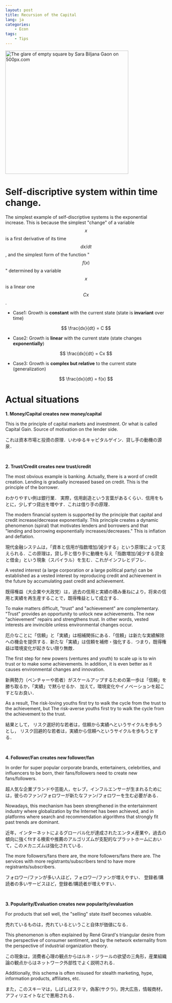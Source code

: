 ```yaml
---
layout: post
title: Recursion of the Capital
lang: ja
categories:
    - Econ
tags:
    - Tips
---
```



<a href='https://500px.com/photo/1013781606/The-glare-of-empty-square-by-Sara-Biljana-Gaon' alt='The glare of empty square by Sara Biljana Gaon on 500px.com'>
  <img src='https://drscdn.500px.org/photo/1013781606/m%3D900/v2?sig=8fbfac0615a131ce9fe97ebac12eca86ca0e9b9eec82ba6b4fa68ce6da3cfc07' alt='The glare of empty square by Sara Biljana Gaon on 500px.com' style="width: 40vw; min-width: 330px;" />
</a>
<script type='text/javascript' src='https://500px.com/embed.js'></script>

# Self-discriptive system within time change.

The simplest example of self-discriptive systems is the exponential increase. This is because the simplest "change" of a variable $$x$$ is a first derivative of its time $$dx/dt$$, and the simplest form of the function "$$f(x)$$" determined by a variable $$x$$ is a linear one $$Cx$$.

- Case1: Growth is **constant** with the current state (state is **invariant** over time)

$$
\frac{dx}{dt} = C
$$


- Case2: Growth is **linear** with the current state (state changes **exponentially**)

$$
\frac{dx}{dt} = Cx
$$

- Case3: Growth is **complex but relative** to the current state (generalization)

$$
\frac{dx}{dt} = f(x)
$$

# Actual situations

**1. Money/Capital creates new money/capital**

This is the principle of capital markets and investment. Or what is called Capital Gain. Source of motivation on the lender side.

これは資本市場と投資の原理．いわゆるキャピタルゲイン．貸し手の動機の源泉．

<br>

**2. Trust/Credit creates new trust/credit**

The most obvious example is banking. Actually, there is a word of credit creation. Lending is gradually increased based on credit. This is the principle of the borrower.

わかりやすい例は銀行業． 実際，信用創造という言葉があるくらい．信用をもとに，少しずつ貸出を増やす．これは借り手の原理．


The modern financial system is supported by the principle that capital and credit increase/decrease exponentially. This principle creates a dynamic phenomenon (spiral) that motivates lenders and borrowers and that "lending and borrowing exponentially increases/decreases." This is inflation and deflation.

現代金融システムは，「資本と信用が指数増加/減少する」という原理によって支えられる．この原理は，貸し手と借り手に動機を与え「指数増加/減少する貸金と借金」という現象（スパイラル）を生む．これがインフレとデフレ．


A vested interest (a large corporation or a large political party) can be established as a vested interest by reproducing credit and achievement in the future by accumulating past credit and achievement.

既得権益（大企業や大政党）は，過去の信用と実績の積み重ねにより，将来の信用と実績を再生産することで，既得権益として成立する．

To make matters difficult, "trust" and "achievement" are complementary. "Trust" provides an opportunity to unlock new achievements. The new “achievement” repairs and strengthens trust. In other words, vested interests are invincible unless environmental changes occur.

厄介なことに「信頼」と「実績」は相補関係にある．「信頼」は新たな実績解除への機会を提供する．新たな「実績」は信頼を補修・強化する．つまり，既得権益は環境変化が起きない限り無敵．

The first step for new powers (ventures and youth) to scale up is to win trust or to make some achievements.
In addition, it is even better as it causes environmental changes and innovation.

新興勢力（ベンチャーや若者）がスケールアップするための第一歩は「信頼」を勝ち取るか，「実績」で黙らせるか．
加えて，環境変化やイノベーションを起こすとなお良い．

As a result, 
The risk-loving youths first try to walk the cycle from the trust to the achievement, but 
The risk-averse youths first try to walk the cycle from the achievement to the trust.

結果として，
リスク選好的な若者は，信頼から実績へというサイクルを歩もうとし，
リスク回避的な若者は，実績から信頼へというサイクルを歩もうとする．

<br>

**4. Follower/Fan creates new follower/fan**

In order for super popular corporate brands, entertainers, celebrities, and influencers to be born, their fans/followers need to create new fans/followers.

超人気な企業ブランドや芸能人，セレブ，インフルエンサーが生まれるためには，彼らのファン/フォロワーが新たなファン/フォロワーを生む必要がある．


Nowadays, this mechanism has been strengthened in the entertainment industry where globalization by the Internet has been achieved, and in platforms where search and recommendation algorithms that strongly fit past trends are dominant.

近年，インターネットによるグローバル化が達成されたエンタメ産業や，過去の傾向に強くfitする検索や推薦のアルゴリズムが支配的なプラットホームにおいて，このメカニズムは強化されている．

The more followers/fans there are, the more followers/fans there are.
The services with more registrants/subscribers tend to have more registrants/subscribers.

フォロワー/ファンが多い人ほど，フォロワー/ファンが増えやすい．
登録者/購読者の多いサービスほど，登録者/購読者が増えやすい．


<br>


**3. Popularity/Evaluation creates new popularity/evaluation**

For products that sell well, the "selling" state itself becomes valuable.

売れているものは，売れているということ自体が価値になる．


This phenomenon is often explained by René Girard's triangular desire from the perspective of consumer sentiment, and by the network externality from the perspective of industrial organization theory.

この現象は，消費者心理の観点からはルネ・ジラールの欲望の三角形，産業組織論の観点からはネットワーク外部性でよく説明される．

Additionally, this schema is often misused for stealth marketing, hype, information products, affiliates, etc.

また，このスキーマは，しばしばステマ，偽客(サクラ)，誇大広告，情報商材，アフィリエイトなどで悪用される．

<br>

<!--

### 自己組織化 

ファンがアイドルに理想像を提示し求める．
アイドルはファンの期待に応えるため，理想像に近づく．

-->

